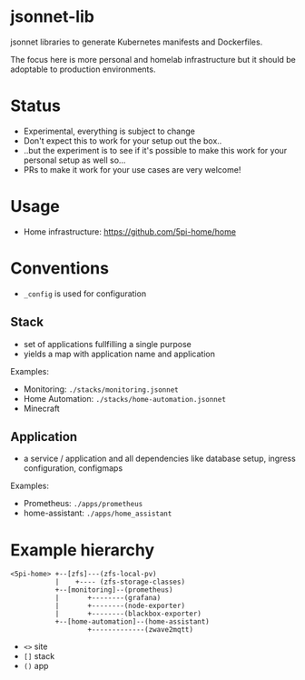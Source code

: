# jsonnet-lib
jsonnet libraries to generate Kubernetes manifests and Dockerfiles.

The focus here is more personal and homelab infrastructure but it should be
adoptable to production environments.

# Status
- Experimental, everything is subject to change
- Don't expect this to work for your setup out the box..
- ..but the experiment is to see if it's possible to make this work for your
  personal setup as well so...
- PRs to make it work for your use cases are very welcome!

# Usage
- Home infrastructure: https://github.com/5pi-home/home

# Conventions
- `_config` is used for configuration

## Stack
- set of applications fullfilling a single purpose
- yields a map with application name and application

Examples:
- Monitoring: `./stacks/monitoring.jsonnet`
- Home Automation: `./stacks/home-automation.jsonnet`
- Minecraft

## Application
- a service / application and all dependencies like database setup, ingress
  configuration, configmaps

Examples:
- Prometheus: `./apps/prometheus`
- home-assistant: `./apps/home_assistant`


# Example hierarchy
```
<5pi-home> +--[zfs]---(zfs-local-pv)
           |    +---- (zfs-storage-classes)
           +--[monitoring]--(prometheus)
           |       +--------(grafana)
           |       +--------(node-exporter)
           |       +--------(blackbox-exporter)
           +--[home-automation]--(home-assistant)
                   +-------------(zwave2mqtt)
```
- `<>` site
- `[]` stack
- `()` app
